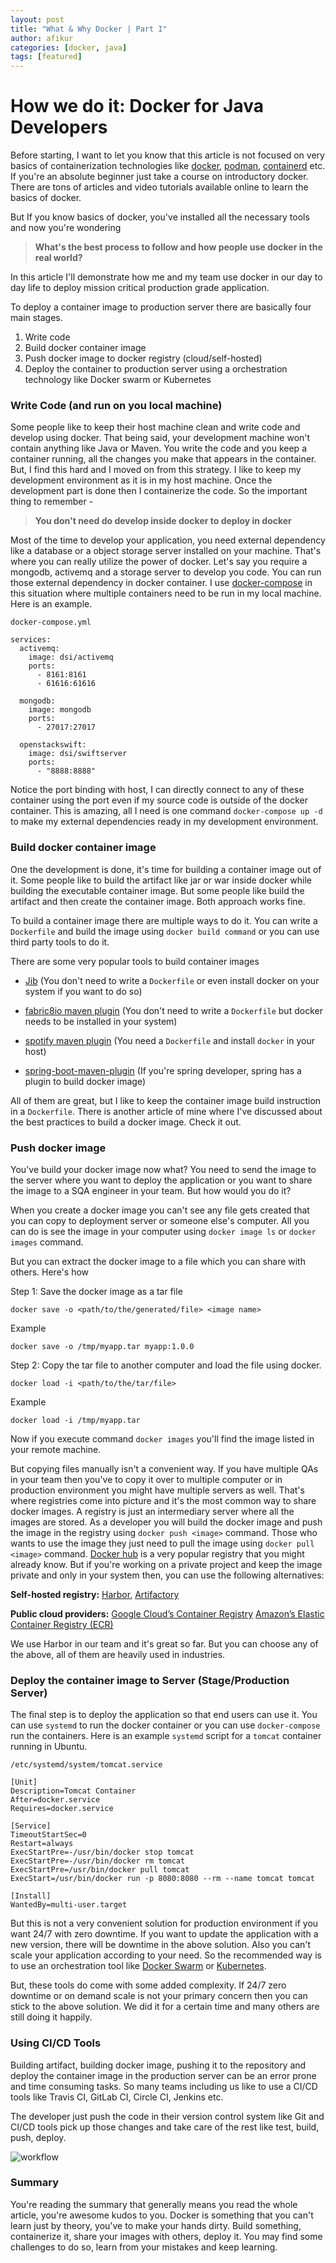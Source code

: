 ```yaml
---
layout: post
title: "What & Why Docker | Part I"
author: afikur
categories: [docker, java]
tags: [featured]
---
```


#  How we do it: Docker for Java Developers


Before starting, I want to let you know that this article is not focused on very basics of containerization  technologies like [docker](https://www.docker.com/), [podman](https://podman.io/), [containerd](https://containerd.io/) etc. If you're an absolute beginner just take a course on introductory docker. There are tons of articles and video tutorials available online to learn the basics of docker.



But If you know basics of docker, you've installed all the necessary tools and now you're wondering 

> **What's the best process to follow and how people use docker in the real world?**

In this article I'll demonstrate how me and my team use docker in our day to day life to deploy mission critical production grade application.



To deploy a container image to production server there are basically four main stages.

1. Write code 
2. Build docker container image
3. Push docker image to docker registry (cloud/self-hosted)
4. Deploy the container to production server using a orchestration technology like Docker swarm or Kubernetes



### Write Code (and run on you local machine)

Some people like to keep their host machine clean and write code and develop using docker. That being said, your development machine won't contain anything like Java or Maven. You write the code and you keep a container running, all the changes you make that appears in the container. But, I find this hard and I moved on from this strategy. I like to keep my development environment as it is in my host machine. Once the development part is done then I containerize the code. So the important thing to remember -

> **You don't need do develop inside docker to deploy in docker**



Most of the time to develop your application, you need external dependency like a database or a object storage server installed on your machine. That's where you can really utilize the power of docker. Let's say you require a mongodb, activemq and a storage server to develop you code. You can run those external dependency in docker container. I use  [docker-compose](https://docs.docker.com/compose/gettingstarted/) in this situation  where multiple containers need to be run in my local machine. Here is an example.

`docker-compose.yml`

```
services:
  activemq:
    image: dsi/activemq
    ports:
      - 8161:8161
      - 61616:61616

  mongodb:
    image: mongodb
    ports:
      - 27017:27017

  openstackswift:
    image: dsi/swiftserver
    ports:
      - "8888:8888"
```



Notice the port binding with host, I can directly connect to any of these container using the port even if my source code is outside of the docker container. This is amazing, all I need is one command `docker-compose up -d` to make my external dependencies ready in my development environment.



### Build docker container image

One the development is done, it's time for building a container image out of it. Some people like to build the artifact like jar or war inside docker while building the executable container image. But some people like build the artifact and then create the container image. Both approach works fine. 

To build a container image there are multiple ways to do it. You can write a `Dockerfile` and build the image using `docker build command` or you can use third party tools to do it.

There are some very popular tools to build container images

* [Jib](https://github.com/GoogleContainerTools/jib) (You don't need to write a `Dockerfile` or even install docker on your system if you want to do so)

* [fabric8io maven plugin](https://github.com/fabric8io/docker-maven-plugin) (You don't need to write a `Dockerfile` but docker needs to be installed in your system)

* [spotify maven plugin](https://github.com/spotify/docker-maven-plugin) (You need a `Dockerfile` and install `docker` in your host)

* [spring-boot-maven-plugin](https://spring.io/guides/gs/spring-boot-docker/) (If you're spring developer, spring has a plugin to build docker image)

  

All of them are great, but I like to keep the container image build instruction in a `Dockerfile`. There is another article of mine where I've discussed about the best practices to build a docker image. Check it out.



### Push docker image

You've build your docker image now what? You need to send the image to the server where you want to deploy the application or you want to share the image to a SQA engineer in your team. But how would you do it?

When you create a docker image you can't see any file gets created that you can copy to deployment server or someone else's computer. All you can do is see the image in your computer using  `docker image ls` or `docker images` command.

But you can extract the docker image to a file which you can share with others. Here's how



Step 1: Save the docker image as a tar file

```
docker save -o <path/to/the/generated/file> <image name>
```

Example

```
docker save -o /tmp/myapp.tar myapp:1.0.0
```



Step 2: Copy the tar file to another computer and load the file using docker.

```
docker load -i <path/to/the/tar/file>
```


Example

```
docker load -i /tmp/myapp.tar
```

Now if you execute command `docker images` you'll find the image listed in your remote machine.



But copying files manually isn't a convenient way. If you have multiple QAs in your team then you've to copy it over to multiple computer or in production environment you might have multiple servers as well. That's where registries come into picture and it's the most common way to share docker images. A registry is just an intermediary server where all the images are stored.  As a developer you will build the docker image and push the image in the registry using `docker push <image>` command. Those who wants to use the image they just need to pull the image using `docker pull <image>` command. [Docker hub](https://hub.docker.com/) is a very popular registry that you might already know. But if you're working on a private project and keep the image private and only in your system then, you can use the following alternatives:

**Self-hosted registry:**  [Harbor](https://goharbor.io/), [Artifactory](https://jfrog.com/artifactory/)

**Public cloud providers:** [Google Cloud’s Container Registry](https://cloud.google.com/container-registry/) [Amazon’s Elastic Container Registry (ECR)](https://aws.amazon.com/ecr/)



We use Harbor in our team and it's great so far. But you can choose any of the above,  all of them are heavily used in industries.





### Deploy the container image to Server (Stage/Production Server)

The final step is to deploy the application so that end users can use it. You can use `systemd` to run the docker container or you can use `docker-compose` run the containers. Here is an example `systemd` script for a `tomcat` container running in Ubuntu.

`/etc/systemd/system/tomcat.service`

```
[Unit]
Description=Tomcat Container
After=docker.service
Requires=docker.service

[Service]
TimeoutStartSec=0
Restart=always
ExecStartPre=-/usr/bin/docker stop tomcat
ExecStartPre=-/usr/bin/docker rm tomcat
ExecStartPre=/usr/bin/docker pull tomcat
ExecStart=/usr/bin/docker run -p 8080:8080 --rm --name tomcat tomcat

[Install]
WantedBy=multi-user.target
```



But this is not a very convenient solution for production environment if you want 24/7 with zero downtime. If you want to update the application with a new version, there will be downtime in the above solution. Also you can't scale your application according to your need. So the recommended way is to use an orchestration tool like [Docker Swarm](https://docs.docker.com/engine/swarm/) or [Kubernetes](https://kubernetes.io/). 

But, these tools do come with some added complexity. If  24/7 zero downtime or on demand scale is not your primary concern then you can stick to the above solution. We did it for a certain time and many others are still  doing it happily.



### Using CI/CD Tools

Building artifact, building docker image, pushing it to the repository and deploy the container image in the production server can be an error prone and time consuming tasks. So many teams including us like to use a CI/CD tools like Travis CI, GitLab CI, Circle CI, Jenkins etc.

The developer just push the code in their version control system like Git and CI/CD tools pick up those changes and take care of the rest like test, build, push, deploy.

![workflow](https://raw.githubusercontent.com/afikur/afikur.github.io/master/assets/images/docker_for_java_dev.png)

### Summary

You're reading the summary that generally means you read the whole article, you're awesome kudos to you. Docker is something that you can't learn just by theory, you've to make your hands dirty. Build something, containerize it, share your images with others, deploy it. You may find some challenges to do so, learn from your mistakes and keep learning.
